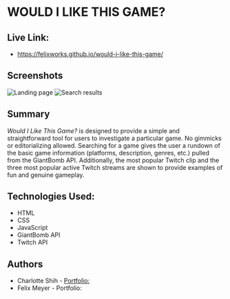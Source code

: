 # WOULD I LIKE THIS GAME?

## Live Link:
- https://felixworks.github.io/would-i-like-this-game/

## Screenshots
![Landing page](https://i.imgur.com/Vjb7mwj.jpg) ![Search results](https://i.imgur.com/XMEIDZZ.jpg)

## Summary
*Would I Like This Game?* is designed to provide a simple and straightforward tool for users to investigate a particular game. No gimmicks or editorializing allowed. Searching for a game gives the user a rundown of the basic game information (platforms, description, genres, etc.) pulled from the GiantBomb API. Additionally, the most popular Twitch clip and the three most popular active Twitch streams are shown to provide examples of fun and genuine gameplay.
## Technologies Used:
* HTML
* CSS
* JavaScript
* GiantBomb API
* Twitch API


## Authors
* Charlotte Shih - [Portfolio:](https://charlotteshih.github.io/portfolio/)
* Felix Meyer - Portfolio: 
